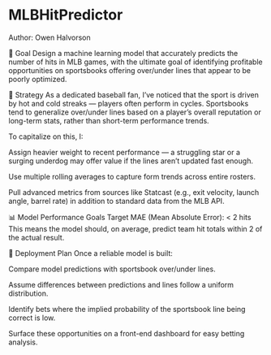 # MLBHitPredictor

Author: Owen Halvorson

🎯 Goal
Design a machine learning model that accurately predicts the number of hits in MLB games, with the ultimate goal of identifying profitable opportunities on sportsbooks offering over/under lines that appear to be poorly optimized.

🧠 Strategy
As a dedicated baseball fan, I’ve noticed that the sport is driven by hot and cold streaks — players often perform in cycles. Sportsbooks tend to generalize over/under lines based on a player’s overall reputation or long-term stats, rather than short-term performance trends.

To capitalize on this, I:

Assign heavier weight to recent performance — a struggling star or a surging underdog may offer value if the lines aren’t updated fast enough.

Use multiple rolling averages to capture form trends across entire rosters.

Pull advanced metrics from sources like Statcast (e.g., exit velocity, launch angle, barrel rate) in addition to standard data from the MLB API.

📊 Model Performance Goals
Target MAE (Mean Absolute Error): < 2 hits
This means the model should, on average, predict team hit totals within 2 of the actual result.

🔮 Deployment Plan
Once a reliable model is built:

Compare model predictions with sportsbook over/under lines.

Assume differences between predictions and lines follow a uniform distribution.

Identify bets where the implied probability of the sportsbook line being correct is low.

Surface these opportunities on a front-end dashboard for easy betting analysis.







